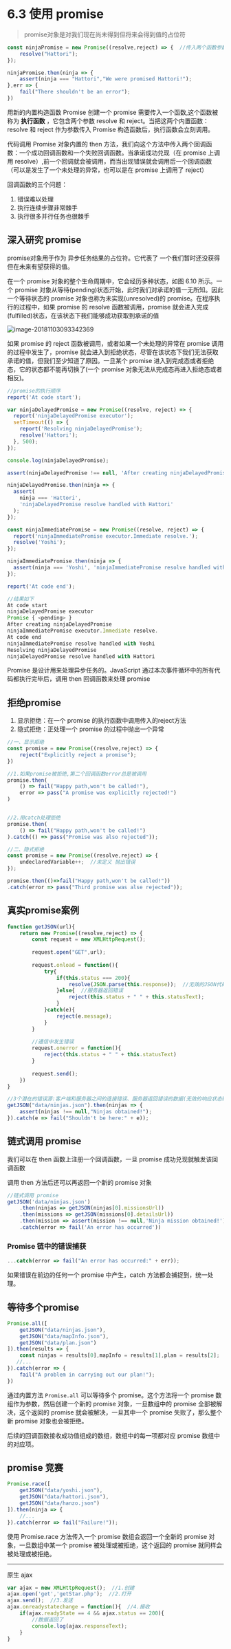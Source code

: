 # 6.3 使用 promise

> promise对象是对我们现在尚未得到但将来会得到值的占位符



```javascript
const ninjaPromise = new Promise((resolve,reject) => {  //传入两个函数参数
    resolve("Hattori");
});

ninjaPromise.then(ninja => {
    assert(ninja === "Hattori","We were promised Hattori!");
},err => {
    fail("There shouldn't be an error");
})
```



用新的内置构造函数 Promise 创建一个 promise 需要传入一个函数,这个函数被称为 **执行函数** ，它包含两个参数 resolve 和 reject。当把这两个内置函数：resolve 和 reject 作为参数传入 Promise 构造函数后，执行函数会立刻调用。

代码调用 Promise 对象内置的 then 方法，我们向这个方法中传入两个回调函数：一个成功回调函数和一个失败回调函数。当承诺成功兑现（在 promise 上调用 resolve）,前一个回调就会被调用，而当出现错误就会调用后一个回调函数（可以是发生了一个未处理的异常，也可以是在 promise 上调用了 reject）



回调函数的三个问题：

1. 错误难以处理
2. 执行连续步骤非常棘手
3. 执行很多并行任务也很棘手

## 深入研究 promise

promise对象用于作为 异步任务结果的占位符。它代表了 一个我们暂时还没获得但在未来有望获得的值。

在一个 promise 对象的整个生命周期中，它会经历多种状态，如图 6.10 所示。一个 promise 对象从等待(pending)状态开始，此时我们对承诺的值一无所知。因此一个等待状态的 promise 对象也称为未实现(unresolved)的 promise。在程序执行的过程中，如果 promise 的 resolve 函数被调用，promise 就会进入完成(fulfilled)状态，在该状态下我们能够成功获取到承诺的值

![image-20181103093342369](http://markdown.icron.cc/promise-status.png)



如果 promise 的 reject 函数被调用，或者如果一个未处理的异常在 promise 调用的过程中发生了，promise 就会进入到拒绝状态，尽管在该状态下我们无法获取承诺的值，但我们至少知道了原因。一旦某个 promise 进入到完成态或者拒绝态，它的状态都不能再切换了(一个 promise 对象无法从完成态再进入拒绝态或者相反)。



```javascript
//promise的执行顺序
report('At code start');

var ninjaDelayedPromise = new Promise((resolve, reject) => {
  report('ninjaDelayedPromise executor');
  setTimeout(() => {
    report('Resolving ninjaDelayedPromise');
    resolve('Hattori');
  }, 500);
});

console.log(ninjaDelayedPromise);

assert(ninjaDelayedPromise !== null, 'After creating ninjaDelayedPromise');

ninjaDelayedPromise.then(ninja => {
  assert(
    ninja === 'Hattori',
    'ninjaDelayedPromise resolve handled with Hattori'
  );
});

const ninjaImmediatePromise = new Promise((resolve, reject) => {
  report('ninjaImmediatePromise executor.Immediate resolve.');
  resolve('Yoshi');
});

ninjaImmediatePromise.then(ninja => {
  assert(ninja === 'Yoshi', 'ninjaImmediatePromise resolve handled with Yoshi');
});

report('At code end');

//结果如下
At code start
ninjaDelayedPromise executor
Promise { <pending> }
After creating ninjaDelayedPromise
ninjaImmediatePromise executor.Immediate resolve.
At code end
ninjaImmediatePromise resolve handled with Yoshi
Resolving ninjaDelayedPromise
ninjaDelayedPromise resolve handled with Hattori
```

Promise 是设计用来处理异步任务的。JavaScript 通过本次事件循环中的所有代码都执行完毕后，调用 then 回调函数来处理 promise

## 拒绝promise

1. 显示拒绝：在一个 promise 的执行函数中调用传入的reject方法
2. 隐式拒绝：正处理一个 promise 的过程中抛出一个异常

```javascript
//一、显示拒绝
const promise = new Promise((resolve,reject) => {
    reject("Explicitly reject a promise");
})

//1.如果promise被拒绝,第二个回调函数error总是被调用
promise.then(
	() => fail("Happy path,won't be called!"),
    error => pass("A promise was explicitly rejected!")
)


//2.用catch处理拒绝
promise.then(
	() => fail("Happy path,won't be called!")
).catch(() => pass("Promise was also rejected"));
```

```javascript
//二、隐式拒绝
const promise = new Promise((resolve,reject) => {
    undeclaredVariable++;  //未定义 抛出错误
});

promise.then(()=>fail("Happy path,won't be called!"))
.catch(error => pass("Third promise was alse rejected"));
```



## 真实promise案例

```javascript
function getJSON(url){
    return new Promise((resolve,reject) => {
        const request = new XMLHttpRequest();
        
        request.open("GET",url);
        
        request.onload = function(){
            try{
                if(this.status === 200){
                    resolve(JSON.parse(this.response));  //无效的JSON代码
                }else{  //服务器返回错误
                    reject(this.status + " " + this.statusText);
                }
            }catch(e){
                reject(e.message);
            }
        }
        
        //通信中发生错误
        request.onerror = function(){
            reject(this.status + " " + this.statusText)
        }
        
        request.send();
    })
}

//3个潜在的错误源:客户端和服务器之间的连接错误、服务器返回错误的数据(无效的响应状态码)、无效的JSON代码
getJSON("data/ninjas.json").then(ninjas => {
    assert(ninjas !== null,"Ninjas obtained!");
}).catch(e => fail("Shouldn't be here:" + e));
```



## 链式调用 promise

我们可以在 then 函数上注册一个回调函数，一旦 promise 成功兑现就触发该回调函数

调用 then 方法后还可以再返回一个新的 promise 对象

```javascript
//链式调用 promise
getJSON('data/ninjas.json')
	.then(ninjas => getJSON(ninjas[0].missionsUrl))
	.then(missions => getJSON(missions[0].detailsUrl))
	.then(mission => assert(mission !== null,'Ninja mission obtained!'))
	.catch(error => fail('An error has occurred'))
```

### Promise 链中的错误捕获

```javascript
...catch(error => fail("An error has occurred:" + err));
```

如果错误在前边的任何一个 promise 中产生，catch 方法都会捕捉到，统一处理。



## 等待多个promise

```javascript
Promise.all([
    getJSON("data/ninjas.json"),
    getJSON("data/mapInfo.json"),
    getJSON("data/plan.json")
]).then(results => {
    const ninjas = results[0],mapInfo = results[1],plan = results[2];
   //...
}).catch(error => {
    fail("A problem in carrying out our plan!");
})
```

通过内置方法 `Promise.all` 可以等待多个 promise。这个方法将一个 promise 数组作为参数，然后创建一个新的 promise 对象，一旦数组中的 promise 全部被解决，这个返回的 promise 就会被解决，一旦其中一个 promise 失败了，那么整个新 promise 对象也会被拒绝。

后续的回调函数接收成功值组成的数组，数组中的每一项都对应 promise 数组中的对应项。



## promise 竞赛

```javascript
Promise.race([
    getJSON("data/yoshi.json"),
    getJSON("data/hattori.json"),
    getJSON("data/hanzo.json")
]).then(ninja => {
    //...
}).catch(error => fail("Failure!"));
```

使用 Promise.race 方法传入一个 promise 数组会返回一个全新的 promise 对象，一旦数组中某一个 promise 被处理或被拒绝，这个返回的 promise 就同样会被处理或被拒绝。























---

原生 ajax

```javascript
var ajax = new XMLHttpRequest();  //1.创建
ajax.open('get','getStar.php');  //2.打开
ajax.send();  //3.发送
ajax.onreadystatechange = function(){  //4.接收
    if(ajax.readyState == 4 && ajax.status == 200){
        //数据返回了
        console.log(ajax.responseText);
    }
}
```























